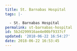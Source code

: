 ```yaml
---
title: St. Barnabas Hospital
tags: |-

  - St. Barnabas Hospital
permalink: st-barnabas-hospital
id: 5b2d299916ae4e00bf9337cf
updated: '2018-06-22 16:54:27'
date: 2018-06-22 16:53:45
---
```

